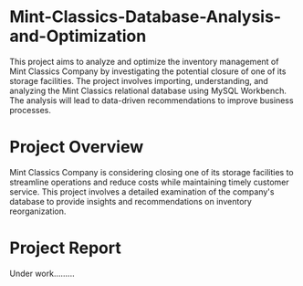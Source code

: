 # Mint-Classics-Database-Analysis-and-Optimization
This project aims to analyze and optimize the inventory management of Mint Classics Company by investigating the potential closure of one of its storage facilities. The project involves importing, understanding, and analyzing the Mint Classics relational database using MySQL Workbench. The analysis will lead to data-driven recommendations to improve business processes.

# Project Overview
Mint Classics Company is considering closing one of its storage facilities to streamline operations and reduce costs while maintaining timely customer service. This project involves a detailed examination of the company's database to provide insights and recommendations on inventory reorganization.

# Project Report
Under work.........
